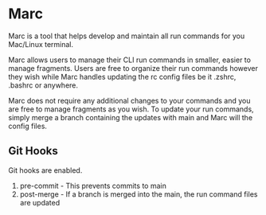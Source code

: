 # Marc

Marc is a tool that helps develop and maintain all run commands for you Mac/Linux terminal.

Marc allows users to manage their CLI run commands in smaller, easier to manage fragments. Users are free to organize their run commands however they wish while Marc handles updating the rc config files be it .zshrc, .bashrc or anywhere.

Marc does not require any additional changes to your commands and you are free to manage fragments as you wish. To update your run commands, simply merge a branch containing the updates with main and Marc will the config files.

## Git Hooks

Git hooks are enabled.

1. pre-commit - This prevents commits to main
1. post-merge - If a branch is merged into the main, the run command files are updated
